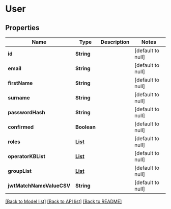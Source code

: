 # User
## Properties

| Name | Type | Description | Notes |
|------------ | ------------- | ------------- | -------------|
| **id** | **String** |  | [default to null] |
| **email** | **String** |  | [default to null] |
| **firstName** | **String** |  | [default to null] |
| **surname** | **String** |  | [default to null] |
| **passwordHash** | **String** |  | [default to null] |
| **confirmed** | **Boolean** |  | [default to null] |
| **roles** | [**List**](UserRole.md) |  | [default to null] |
| **operatorKBList** | [**List**](OperatorKnowledgeBase.md) |  | [default to null] |
| **groupList** | [**List**](Group.md) |  | [default to null] |
| **jwtMatchNameValueCSV** | **String** |  | [default to null] |

[[Back to Model list]](../README.md#documentation-for-models) [[Back to API list]](../README.md#documentation-for-api-endpoints) [[Back to README]](../README.md)

